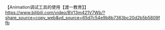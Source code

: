 【Animation调试工具的使用【渡一教育】】 https://www.bilibili.com/video/BV13m421V7Wb/?share_source=copy_web&vd_source=65d7c54e9b8b7363bc20d2b5b5809ffb